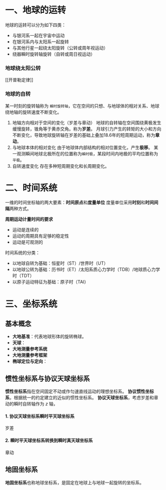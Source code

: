 # 一、地球的运转
地球的运转可以分为如下四类：
- 与银河系一起在宇宙中运动
- 在银河系内与太阳系一起旋转
- 与其他行星一起绕太阳旋转（公转或周年视运动）
- 绕器瞬时旋转轴旋转（自转或周日视运动）
### 地球绕太阳公转
[[开普勒定律]]
### 地球的自转
某一时刻的旋转轴称为 `瞬时旋转轴`，它在空间的只想、与地球体的相对关系、地球绕地轴的旋转速度不断变化。
1. 地轴方向相对于空间的变化（岁差与章动）
地球的自转轴在空间围绕黄极发生缓慢旋转，锥角等于黄赤交角。称为**岁差**。
月球引力产生的转矩的大小和方向不断变化，导致地球旋转轴在岁差的基础上叠加18.6年的短周期运动，称为**章动**。
2. 与地球本体的相对变化
由于地球体内部结构的相对位置变化，产生**极移**。
某一观测瞬间地球北极所在的位置称为`瞬时极`，某段时间内地极的平均位置称为`平极`。
3. 自转速度变化
存在多种短周期变化和长周期变化。
# 二、时间系统
一维的时间坐标轴的两大要素：**时间原点**和**度量单位**
度量单位采用**时刻**和**时间间隔**两种方式。

**周期运动计量时间的要求**
- 运动是连续的
- 运动的周期具有足够的稳定性
- 运动是可观测的

时间系统的分类：
- 以地球自转为基础：恒星时（ST）/世界时（UT）
- 以地球公转为基础：历书时（ET）/太阳系质心力学时（TDB）/地球质心力学时（TDT）
- 以原子运动特征为基础：原子时（TAI）
# 三、坐标系统
## 基本概念
- **大地基准**：代表地球形体的旋转椭球。
- **天球**：
- **大地测量参考系统**
- **大地测量参考框架**
- **椭球定位与定向**：
## 惯性坐标系与协议天球坐标系
**惯性坐标系**指在空间固定不动或作匀速直线运动的理想坐标系。
**协议惯性坐标系**，根据统一的约定建立的近似的惯性坐标系。
**协议天球坐标系**，考虑岁差和章动的瞬时自转轴作为 $z$ 轴，
#### 1. 协议天球坐标系瞬时平天球坐标系
岁差
#### 2. 瞬时平天球坐标系转换到瞬时真天球坐标系
章动
## 地固坐标系
**地固坐标系**也称地球坐标系，是固定在地球上与地球一起旋转的坐标系。
